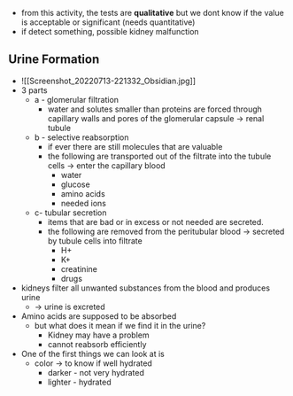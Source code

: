 - from this activity, the tests are **qualitative** but we dont know if the value is acceptable or significant (needs quantitative)
- if detect something, possible kidney malfunction
## Urine Formation
- ![[Screenshot_20220713-221332_Obsidian.jpg]]
- 3 parts
	- a - glomerular filtration
		- water and solutes smaller than proteins are forced through capillary walls and pores of the glomerular capsule -> renal tubule
	- b - selective reabsorption
		- if ever there are still molecules that are valuable
		- the following are transported out of the filtrate into the tubule cells -> enter the capillary blood
			- water
			- glucose
			- amino acids
			- needed ions
	- c- tubular secretion 
		- items that are bad or in excess or not needed are secreted.
		- the following are removed from the peritubular blood -> secreted by tubule cells into filtrate
			- H+
			- K+
			- creatinine
			- drugs
- kidneys filter all unwanted substances from the blood and produces urine
	- -> urine is excreted
- Amino acids are supposed to be absorbed
	- but what does it mean if we find it in the urine?
		- Kidney may have a problem 
		- cannot reabsorb efficiently
- One of the first things we can look at is 
	- color -> to know if well hydrated 
		- darker - not very hydrated
		- lighter - hydrated
